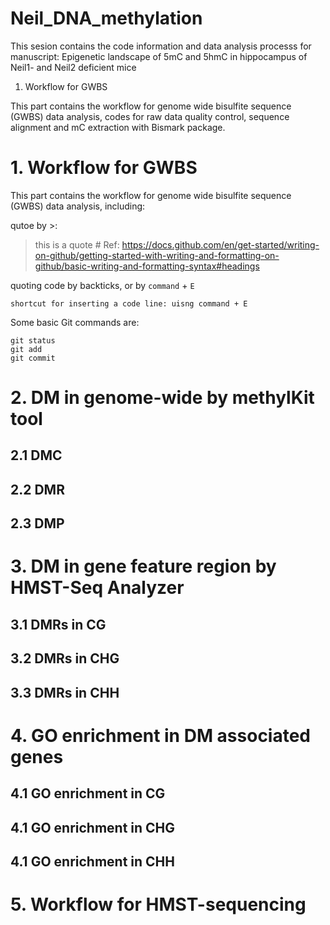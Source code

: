 # Neil_DNA_methylation


This sesion contains the code information and data analysis processs for manuscript: Epigenetic landscape of 5mC and 5hmC in hippocampus of Neil1- and Neil2 deficient mice

1. Workflow for GWBS

This part contains the workflow for genome wide bisulfite sequence (GWBS) data analysis, codes for raw data quality control, sequence alignment and mC extraction with Bismark package.

# 1. Workflow for GWBS
This part contains the workflow for genome wide bisulfite sequence (GWBS) data analysis, including:

qutoe by >:
> this is a quote #
> Ref: https://docs.github.com/en/get-started/writing-on-github/getting-started-with-writing-and-formatting-on-github/basic-writing-and-formatting-syntax#headings

quoting code by backticks, or by `command` + `E`

`shortcut for inserting a code line: uisng command + E`

Some basic Git commands are:
```
git status
git add
git commit
```

# 2. DM in genome-wide by methylKit tool
## 2.1 DMC
## 2.2 DMR
## 2.3 DMP

# 3. DM in gene feature region by HMST-Seq Analyzer
## 3.1 DMRs in CG

## 3.2 DMRs in CHG
## 3.3 DMRs in CHH

# 4. GO enrichment in DM associated genes
## 4.1 GO enrichment in CG
## 4.1 GO enrichment in CHG
## 4.1 GO enrichment in CHH

# 5. Workflow for HMST-sequencing

